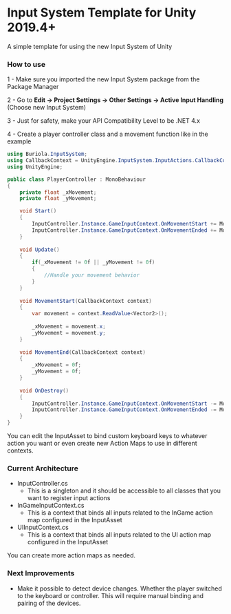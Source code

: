 # Input System Template for Unity 2019.4+

A simple template for using the new Input System of Unity

### How to use

1 - Make sure you imported the new Input System package from the Package Manager

2 - Go to **Edit -> Project Settings -> Other Settings -> Active Input Handling** (Choose new Input System)

3 - Just for safety, make your API Compatibility Level to be .NET 4.x

4 - Create a player controller class and a movement function like in the example

```cs
using Buriola.InputSystem;
using CallbackContext = UnityEngine.InputSystem.InputActions.CallbackContext;
using UnityEngine;

public class PlayerController : MonoBehaviour
{
    private float _xMovement;
    private float _yMovement;

    void Start()
    {
        InputController.Instance.GameInputContext.OnMovementStart += MovementStart;
        InputController.Instance.GameInputContext.OnMovementEnded += MovementEnd;
    }
    
    void Update()
    {
        if(_xMovement != 0f || _yMovement != 0f)
        {
            //Handle your movement behavior
        }
    }
    
    void MovementStart(CallbackContext context)
    {
        var movement = context.ReadValue<Vector2>();
        
        _xMovement = movement.x;
        _yMovement = movement.y;
    }
    
    void MovementEnd(CallbackContext context)
    {
        _xMovement = 0f;
        _yMovement = 0f;
    }
    
    void OnDestroy()
    {
        InputController.Instance.GameInputContext.OnMovementStart -= MovementStart;
        InputController.Instance.GameInputContext.OnMovementEnded -= MovementEnd;
    }
}
```

You can edit the InputAsset to bind custom keyboard keys to whatever action you want or even create new Action Maps to use in different contexts.

### Current Architecture

- InputController.cs
  - This is a singleton and it should be accessible to all classes that you want to register input actions
- InGameInputContext.cs
  - This is a context that binds all inputs related to the InGame action map configured in the InputAsset
- UIInputContext.cs
  - This is a context that binds all inputs related to the UI action map configured in the InputAsset
  
You can create more action maps as needed.

### Next Improvements

- Make it possible to detect device changes. Whether the player switched to the keyboard or controller. This will require manual binding and pairing of the devices.

